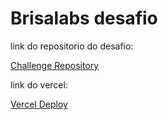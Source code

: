 # Brisalabs desafio

link do repositorio do desafio:

<a href="https://github.com/brisalabs/challenge-front-end"> Challenge Repository </a>

link do vercel:

<a href="https://pokedex-kappa-navy.vercel.app/"> Vercel Deploy </a>
